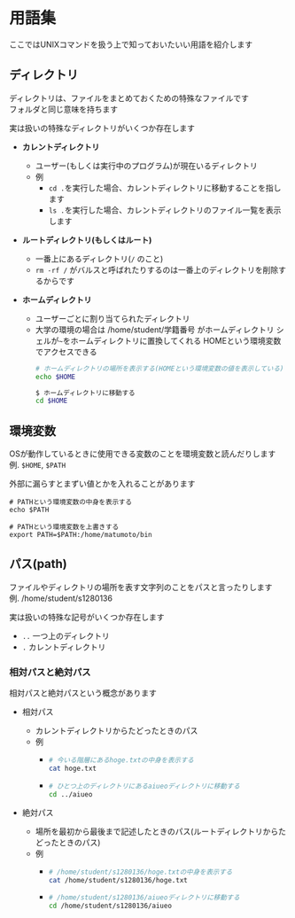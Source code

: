 # 用語集

ここではUNIXコマンドを扱う上で知っておいたいい用語を紹介します

## ディレクトリ

ディレクトリは、ファイルをまとめておくための特殊なファイルです  
フォルダと同じ意味を持ちます

実は扱いの特殊なディレクトリがいくつか存在します

- **カレントディレクトリ**
  - ユーザー(もしくは実行中のプログラム)が現在いるディレクトリ
  - 例
    - `cd .`を実行した場合、カレントディレクトリに移動することを指します
    - `ls .`を実行した場合、カレントディレクトリのファイル一覧を表示します

- **ルートディレクトリ(もしくはルート)**
  - 一番上にあるディレクトリ(`/` のこと)
  - `rm -rf /` がバルスと呼ばれたりするのは一番上のディレクトリを削除するからです

- **ホームディレクトリ**
  - ユーザーごとに割り当てられたディレクトリ
  - 大学の環境の場合は /home/student/学籍番号 がホームディレクトリ
    シェルが`~`をホームディレクトリに置換してくれる
    HOMEという環境変数でアクセスできる
    ```bash
    # ホームディレクトリの場所を表示する(HOMEという環境変数の値を表示している)
    echo $HOME

    $ ホームディレクトリに移動する
    cd $HOME
    ```

## 環境変数

OSが動作しているときに使用できる変数のことを環境変数と読んだりします  
例. `$HOME`, `$PATH`

外部に漏らすとまずい値とかを入れることがあります

```
# PATHという環境変数の中身を表示する
echo $PATH

# PATHという環境変数を上書きする
export PATH=$PATH:/home/matumoto/bin
```

## パス(path)

ファイルやディレクトリの場所を表す文字列のことをパスと言ったりします  
例. /home/student/s1280136

実は扱いの特殊な記号がいくつか存在します

- `..`
  一つ上のディレクトリ
- `.`
  カレントディレクトリ

### 相対パスと絶対パス

相対パスと絶対パスという概念があります

- 相対パス
  - カレントディレクトリからたどったときのパス
  - 例
    - ```bash
      # 今いる階層にあるhoge.txtの中身を表示する
      cat hoge.txt
      ```
    - ```bash
      # ひとつ上のディレクトリにあるaiueoディレクトリに移動する
      cd ../aiueo
      ```

- 絶対パス
  - 場所を最初から最後まで記述したときのパス(ルートディレクトリからたどったときのパス)
  - 例
    - ```bash
      # /home/student/s1280136/hoge.txtの中身を表示する
      cat /home/student/s1280136/hoge.txt
      ```
    - ```bash
      # /home/student/s1280136/aiueoディレクトリに移動する
      cd /home/student/s1280136/aiueo
      ```

